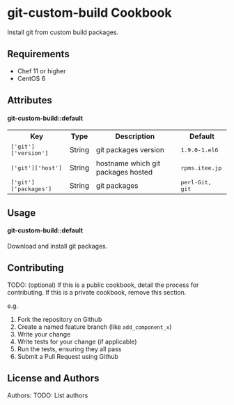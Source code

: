 git-custom-build Cookbook
============

Install git from custom build packages.

Requirements
------------

- Chef 11 or higher
- CentOS 6

Attributes
----------

#### git-custom-build::default
<table>
  <tr>
    <th>Key</th>
    <th>Type</th>
    <th>Description</th>
    <th>Default</th>
  </tr>
  <tr>
    <td><tt>['git']['version']</tt></td>
    <td>String</td>
    <td>git packages version</td>
    <td><tt>1.9.0-1.el6</tt></td>
  </tr>
  <tr>
    <td><tt>['git']['host']</tt></td>
    <td>String</td>
    <td>hostname which git packages hosted</td>
    <td><tt>rpms.itee.jp</tt></td>
  </tr>
  <tr>
    <td><tt>['git']['packages']</tt></td>
    <td>String</td>
    <td>git packages</td>
    <td><tt>perl-Git, git</tt></td>
  </tr>
</table>

Usage
-----
#### git-custom-build::default

Download and install git packages.

Contributing
------------
TODO: (optional) If this is a public cookbook, detail the process for contributing. If this is a private cookbook, remove this section.

e.g.
1. Fork the repository on Github
2. Create a named feature branch (like `add_component_x`)
3. Write your change
4. Write tests for your change (if applicable)
5. Run the tests, ensuring they all pass
6. Submit a Pull Request using Github

License and Authors
-------------------
Authors: TODO: List authors
